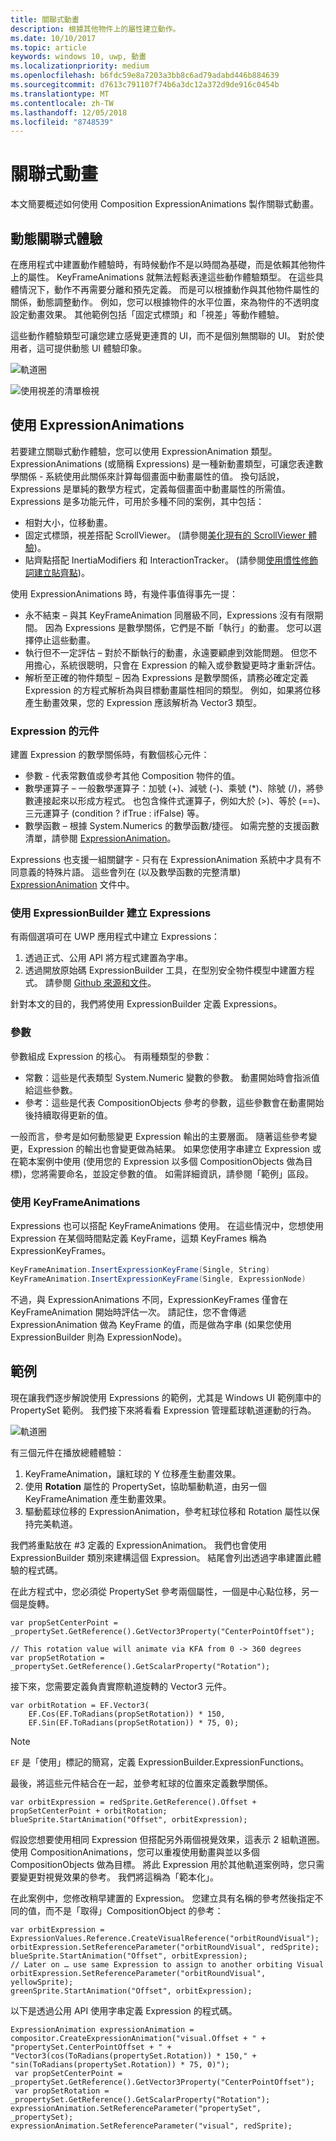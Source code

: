 ```yaml
---
title: 關聯式動畫
description: 根據其他物件上的屬性建立動作。
ms.date: 10/10/2017
ms.topic: article
keywords: windows 10, uwp, 動畫
ms.localizationpriority: medium
ms.openlocfilehash: b6fdc59e8a7203a3bb8c6ad79adabd446b884639
ms.sourcegitcommit: d7613c791107f74b6a3dc12a372d9de916c0454b
ms.translationtype: MT
ms.contentlocale: zh-TW
ms.lasthandoff: 12/05/2018
ms.locfileid: "8748539"
---
```

# <a name="relation-based-animations"></a>關聯式動畫

本文簡要概述如何使用 Composition ExpressionAnimations 製作關聯式動畫。

## <a name="dynamic-relation-based-experiences"></a>動態關聯式體驗

在應用程式中建置動作體驗時，有時候動作不是以時間為基礎，而是依賴其他物件上的屬性。 KeyFrameAnimations 就無法輕鬆表達這些動作體驗類型。 在這些具體情況下，動作不再需要分離和預先定義。 而是可以根據動作與其他物件屬性的關係，動態調整動作。 例如，您可以根據物件的水平位置，來為物件的不透明度設定動畫效果。 其他範例包括「固定式標頭」和「視差」等動作體驗。

這些動作體驗類型可讓您建立感覺更連貫的 UI，而不是個別無關聯的 UI。 對於使用者，這可提供動態 UI 體驗印象。

![軌道圈](images/animation/orbit.gif)

![使用視差的清單檢視](images/animation/parallax.gif)

## <a name="using-expressionanimations"></a>使用 ExpressionAnimations

若要建立關聯式動作體驗，您可以使用 ExpressionAnimation 類型。 ExpressionAnimations (或簡稱 Expressions) 是一種新動畫類型，可讓您表達數學關係 - 系統使用此關係來計算每個畫面中動畫屬性的值。 換句話說，Expressions 是單純的數學方程式，定義每個畫面中動畫屬性的所需值。 Expressions 是多功能元件，可用於多種不同的案例，其中包括：

- 相對大小，位移動畫。
- 固定式標頭，視差搭配 ScrollViewer。 (請參閱[美化現有的 ScrollViewer 體驗](scroll-input-animations.md))。
- 貼齊點搭配 InertiaModifiers 和 InteractionTracker。 (請參閱[使用慣性修飾詞建立貼齊點](inertia-modifiers.md))。

使用 ExpressionAnimations 時，有幾件事值得事先一提：

- 永不結束 – 與其 KeyFrameAnimation 同層級不同，Expressions 沒有有限期間。 因為 Expressions 是數學關係，它們是不斷「執行」的動畫。 您可以選擇停止這些動畫。
- 執行但不一定評估 – 對於不斷執行的動畫，永遠要顧慮到效能問題。 但您不用擔心，系統很聰明，只會在 Expression 的輸入或參數變更時才重新評估。
- 解析至正確的物件類型 – 因為 Expressions 是數學關係，請務必確定定義 Expression 的方程式解析為與目標動畫屬性相同的類型。 例如，如果將位移產生動畫效果，您的 Expression 應該解析為 Vector3 類型。

### <a name="components-of-an-expression"></a>Expression 的元件

建置 Expression 的數學關係時，有數個核心元件：

- 參數 - 代表常數值或參考其他 Composition 物件的值。
- 數學運算子 – 一般數學運算子：加號 (+)、減號 (-)、乘號 (*)、除號 (/)，將參數連接起來以形成方程式。 也包含條件式運算子，例如大於 (>)、等於 (==)、三元運算子 (condition ? ifTrue : ifFalse) 等。
- 數學函數 – 根據 System.Numerics 的數學函數/捷徑。 如需完整的支援函數清單，請參閱 [ExpressionAnimation](https://docs.microsoft.com/uwp/api/Windows.UI.Composition.ExpressionAnimation)。

Expressions 也支援一組關鍵字 - 只有在 ExpressionAnimation 系統中才具有不同意義的特殊片語。 這些會列在 (以及數學函數的完整清單) [ExpressionAnimation](https://docs.microsoft.com/uwp/api/Windows.UI.Composition.ExpressionAnimation) 文件中。

### <a name="creating-expressions-with-expressionbuilder"></a>使用 ExpressionBuilder 建立 Expressions

有兩個選項可在 UWP 應用程式中建立 Expressions：

1. 透過正式、公用 API 將方程式建置為字串。
1. 透過開放原始碼 ExpressionBuilder 工具，在型別安全物件模型中建置方程式。 請參閱 [Github 來源和文件](https://github.com/Microsoft/WindowsUIDevLabs/tree/master/ExpressionBuilder)。

針對本文的目的，我們將使用 ExpressionBuilder 定義 Expressions。

### <a name="parameters"></a>參數

參數組成 Expression 的核心。 有兩種類型的參數：

- 常數：這些是代表類型 System.Numeric 變數的參數。 動畫開始時會指派值給這些參數。
- 參考：這些是代表 CompositionObjects 參考的參數，這些參數會在動畫開始後持續取得更新的值。

一般而言，參考是如何動態變更 Expression 輸出的主要層面。 隨著這些參考變更，Expression 的輸出也會變更做為結果。 如果您使用字串建立 Expression 或在範本案例中使用 (使用您的 Expression 以多個 CompositionObjects 做為目標)，您將需要命名，並設定參數的值。 如需詳細資訊，請參閱「範例」區段。

### <a name="working-with-keyframeanimations"></a>使用 KeyFrameAnimations

Expressions 也可以搭配 KeyFrameAnimations 使用。 在這些情況中，您想使用 Expression 在某個時間點定義 KeyFrame，這類 KeyFrames 稱為 ExpressionKeyFrames。

```csharp
KeyFrameAnimation.InsertExpressionKeyFrame(Single, String)
KeyFrameAnimation.InsertExpressionKeyFrame(Single, ExpressionNode)
```

不過，與 ExpressionAnimations 不同，ExpressionKeyFrames 僅會在 KeyFrameAnimation 開始時評估一次。 請記住，您不會傳遞 ExpressionAnimation 做為 KeyFrame 的值，而是做為字串 (如果您使用 ExpressionBuilder 則為 ExpressionNode)。

## <a name="example"></a>範例

現在讓我們逐步解說使用 Expressions 的範例，尤其是 Windows UI 範例庫中的 PropertySet 範例。 我們接下來將看看 Expression 管理藍球軌道運動的行為。

![軌道圈](images/animation/orbit.gif)

有三個元件在播放總體體驗：

1. KeyFrameAnimation，讓紅球的 Y 位移產生動畫效果。
1. 使用 **Rotation** 屬性的 PropertySet，協助驅動軌道，由另一個 KeyFrameAnimation 產生動畫效果。
1. 驅動藍球位移的 ExpressionAnimation，參考紅球位移和 Rotation 屬性以保持完美軌道。

我們將重點放在 #3 定義的 ExpressionAnimation。 我們也會使用 ExpressionBuilder 類別來建構這個 Expression。 結尾會列出透過字串建置此體驗的程式碼。

在此方程式中，您必須從 PropertySet 參考兩個屬性，一個是中心點位移，另一個是旋轉。

```
var propSetCenterPoint =
_propertySet.GetReference().GetVector3Property("CenterPointOffset");

// This rotation value will animate via KFA from 0 -> 360 degrees
var propSetRotation = _propertySet.GetReference().GetScalarProperty("Rotation");
```

接下來，您需要定義負責實際軌道旋轉的 Vector3 元件。

```
var orbitRotation = EF.Vector3(
    EF.Cos(EF.ToRadians(propSetRotation)) * 150,
    EF.Sin(EF.ToRadians(propSetRotation)) * 75, 0);
```

> [!NOTE]
> `EF` 是「使用」標記的簡寫，定義 ExpressionBuilder.ExpressionFunctions。

最後，將這些元件結合在一起，並參考紅球的位置來定義數學關係。

```
var orbitExpression = redSprite.GetReference().Offset + propSetCenterPoint + orbitRotation;
blueSprite.StartAnimation("Offset", orbitExpression);
```

假設您想要使用相同 Expression 但搭配另外兩個視覺效果，這表示 2 組軌道圈。 使用 CompositionAnimations，您可以重複使用動畫與並以多個 CompositionObjects 做為目標。 將此 Expression 用於其他軌道案例時，您只需要變更對視覺效果的參考。 我們將這稱為「範本化」。

在此案例中，您修改稍早建置的 Expression。 您建立具有名稱的參考然後指定不同的值，而不是「取得」CompositionObject 的參考：

```
var orbitExpression = ExpressionValues.Reference.CreateVisualReference("orbitRoundVisual");
orbitExpression.SetReferenceParameter("orbitRoundVisual", redSprite);
blueSprite.StartAnimation("Offset", orbitExpression);
// Later on … use same Expression to assign to another orbiting Visual
orbitExpression.SetReferenceParameter("orbitRoundVisual", yellowSprite);
greenSprite.StartAnimation("Offset", orbitExpression);
```

以下是透過公用 API 使用字串定義 Expression 的程式碼。

```
ExpressionAnimation expressionAnimation =
compositor.CreateExpressionAnimation("visual.Offset + " +
"propertySet.CenterPointOffset + " +
"Vector3(cos(ToRadians(propertySet.Rotation)) * 150," + "sin(ToRadians(propertySet.Rotation)) * 75, 0)");
 var propSetCenterPoint = _propertySet.GetReference().GetVector3Property("CenterPointOffset");
 var propSetRotation = _propertySet.GetReference().GetScalarProperty("Rotation");
expressionAnimation.SetReferenceParameter("propertySet", _propertySet);
expressionAnimation.SetReferenceParameter("visual", redSprite);
```
